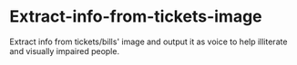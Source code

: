 # Extract-info-from-tickets-image
Extract info from tickets/bills' image and output it as voice to help illiterate and visually impaired people.
